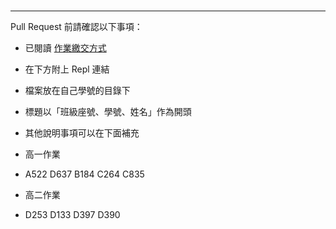 #

---

Pull Request 前請確認以下事項：

* 已閱讀 [作業繳交方式](https://hackmd.io/@nssh/nscsc/%2F%40nssh%2Fsummit-homework)
* 在下方附上 Repl 連結
* 檔案放在自己學號的目錄下
* 標題以「班級座號、學號、姓名」作為開頭
* 其他說明事項可以在下面補充

* 高一作業
* A522 D637 B184 C264 C835
* 高二作業
* D253 D133 D397 D390
